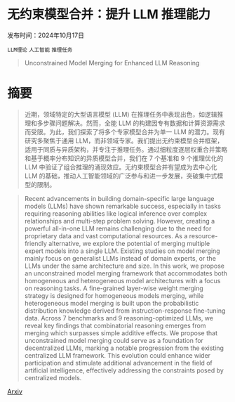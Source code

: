 # 无约束模型合并：提升 LLM 推理能力

发布时间：2024年10月17日

`LLM理论` `人工智能` `推理任务`

> Unconstrained Model Merging for Enhanced LLM Reasoning

# 摘要

> 近期，领域特定的大型语言模型 (LLM) 在推理任务中表现出色，如逻辑推理和多步骤问题解决。然而，全能 LLM 的构建因专有数据和计算资源需求而受限。为此，我们探索了将多个专家模型合并为单一 LLM 的潜力。现有研究多聚焦于通用 LLM，而非领域专家。我们提出无约束模型合并框架，适用于同质与异质架构，并专注于推理任务。通过细粒度逐层权重合并策略和基于概率分布知识的异质模型合并，我们在 7 个基准和 9 个推理优化的 LLM 中验证了组合推理的涌现效应。无约束模型合并有望成为去中心化 LLM 的基础，推动人工智能领域的广泛参与和进一步发展，突破集中式模型的限制。

> Recent advancements in building domain-specific large language models (LLMs) have shown remarkable success, especially in tasks requiring reasoning abilities like logical inference over complex relationships and multi-step problem solving. However, creating a powerful all-in-one LLM remains challenging due to the need for proprietary data and vast computational resources. As a resource-friendly alternative, we explore the potential of merging multiple expert models into a single LLM. Existing studies on model merging mainly focus on generalist LLMs instead of domain experts, or the LLMs under the same architecture and size. In this work, we propose an unconstrained model merging framework that accommodates both homogeneous and heterogeneous model architectures with a focus on reasoning tasks. A fine-grained layer-wise weight merging strategy is designed for homogeneous models merging, while heterogeneous model merging is built upon the probabilistic distribution knowledge derived from instruction-response fine-tuning data. Across 7 benchmarks and 9 reasoning-optimized LLMs, we reveal key findings that combinatorial reasoning emerges from merging which surpasses simple additive effects. We propose that unconstrained model merging could serve as a foundation for decentralized LLMs, marking a notable progression from the existing centralized LLM framework. This evolution could enhance wider participation and stimulate additional advancement in the field of artificial intelligence, effectively addressing the constraints posed by centralized models.

[Arxiv](https://arxiv.org/abs/2410.13699)